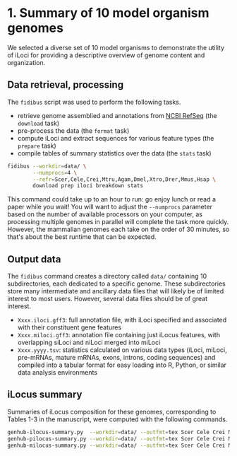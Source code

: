 # 1. Summary of 10 model organism genomes

We selected a diverse set of 10 model organisms to demonstrate the utility of iLoci for providing a descriptive overview of genome content and organization.

## Data retrieval, processing

The `fidibus` script was used to perform the following tasks.

- retrieve genome assemblied and annotations from [NCBI RefSeq](http://www.ncbi.nlm.nih.gov/refseq/) (the `download` task)
- pre-process the data (the `format` task)
- compute iLoci and extract sequences for various feature types (the `prepare` task)
- compile tables of summary statistics over the data (the `stats` task)

```bash
fidibus --workdir=data/ \
        --numprocs=4 \
        --refr=Scer,Cele,Crei,Mtru,Agam,Dmel,Xtro,Drer,Mmus,Hsap \
        download prep iloci breakdown stats
```

This command could take up to an hour to run: go enjoy lunch or read a paper while you wait!
You will want to adjust the `--numprocs` parameter based on the number of available processors on your computer, as processing multiple genomes in parallel will complete the task more quickly.
However, the mammalian genomes each take on the order of 30 minutes, so that's about the best runtime that can be expected.

## Output data

The `fidibus` command creates a directory called `data/` containing 10 subdirectories, each dedicated to a specific genome.
These subdirectories store many intermediate and ancillary data files that will likely be of limited interest to most users.
However, several data files should be of great interest.

- `Xxxx.iloci.gff3`: full annotation file, with iLoci specified and associated with their constituent gene features
- `Xxxx.miloci.gff3`: annotation file containing just iLocus features, with overlapping siLoci and niLoci merged into miLoci
- `Xxxx.yyyy.tsv`: statistics calculated on various data types (iLoci, miLoci, pre-mRNAs, mature mRNAs, exons, introns, coding sequences) and compiled into a tabular format for easy loading into R, Python, or similar data analysis environments 

## iLocus summary

Summaries of iLocus composition for these genomes, corresponding to Tables 1-3 in the manuscript, were computed with the following commands.

```bash
genhub-ilocus-summary.py  --workdir=data/ --outfmt=tex Scer Cele Crei Mtru Agam Dmel Xtro Drer Mmus Hsap
genhub-pilocus-summary.py --workdir=data/ --outfmt=tex Scer Cele Crei Mtru Agam Dmel Xtro Drer Mmus Hsap
genhub-milocus-summary.py --workdir=data/ --outfmt=tex Scer Cele Crei Mtru Agam Dmel Xtro Drer Mmus Hsap
```
